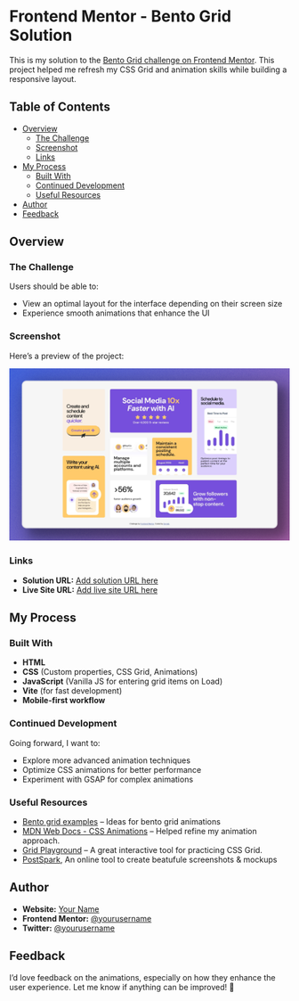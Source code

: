# Frontend Mentor - Bento Grid Solution

This is my solution to the [Bento Grid challenge on Frontend Mentor](https://www.frontendmentor.io/challenges/bento-grid-RMydElrlOj). This project helped me refresh my CSS Grid and animation skills while building a responsive layout.

## Table of Contents

- [Overview](#overview)
  - [The Challenge](#the-challenge)
  - [Screenshot](#screenshot)
  - [Links](#links)
- [My Process](#my-process)
  - [Built With](#built-with)
  - [Continued Development](#continued-development)
  - [Useful Resources](#useful-resources)
- [Author](#author)
- [Feedback](#feedback)

## Overview

### The Challenge

Users should be able to:

- View an optimal layout for the interface depending on their screen size
- Experience smooth animations that enhance the UI

### Screenshot

Here’s a preview of the project:

![Project Screenshot](./screenshot.webp)

### Links

- **Solution URL:** [Add solution URL here](https://your-solution-url.com)
- **Live Site URL:** [Add live site URL here](https://your-live-site-url.com)

## My Process

### Built With

- **HTML**
- **CSS** (Custom properties, CSS Grid, Animations)
- **JavaScript** (Vanilla JS for entering grid items on Load)
- **Vite** (for fast development)
- **Mobile-first workflow**

### Continued Development

Going forward, I want to:

- Explore more advanced animation techniques
- Optimize CSS animations for better performance
- Experiment with GSAP for complex animations

### Useful Resources

- [Bento grid examples](https://bentogrids.com/?category=animation) – Ideas for bento grid animations
- [MDN Web Docs - CSS Animations](https://developer.mozilla.org/en-US/docs/Web/CSS/CSS_Animations/Using_CSS_animations) – Helped refine my animation approach.
- [Grid Playground](https://flexboxlabs.netlify.app/grid) – A great interactive tool for practicing CSS Grid.
- [PostSpark](https://postspark.app/), An online tool to create beatufule screenshots & mockups

## Author

- **Website:** [Your Name](https://your-website.com)
- **Frontend Mentor:** [@yourusername](https://www.frontendmentor.io/profile/yourusername)
- **Twitter:** [@yourusername](https://twitter.com/yourusername)

## Feedback

I’d love feedback on the animations, especially on how they enhance the user experience. Let me know if anything can be improved! 🚀
